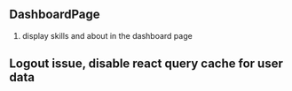 ## DashboardPage
1. display skills and about in the dashboard page


## Logout issue, disable react query cache for user data